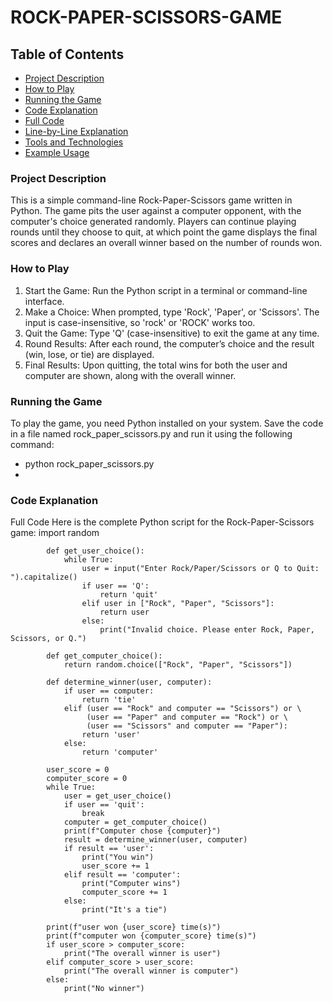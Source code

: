 # ROCK-PAPER-SCISSORS-GAME

## Table of Contents
- [Project Description](#Project-Description)
- [How to Play](#How-to-Play)
- [Running the Game](#Running-the-Game)
- [Code Explanation](#Code-Explanation)
- [Full Code](#Full-Code)
- [Line-by-Line Explanation](#Line-by-Line-Explanation)
- [Tools and Technologies](#Tools-and-Technologies)
- [Example Usage](#Example-Usage)

### Project Description
This is a simple command-line Rock-Paper-Scissors game written in Python. The game pits the user against a computer opponent, with the computer's choice generated randomly. Players can continue playing rounds until they choose to quit, at which point the game displays the final scores and declares an overall winner based on the number of rounds won.

### How to Play
1. Start the Game: Run the Python script in a terminal or command-line interface.
2. Make a Choice: When prompted, type 'Rock', 'Paper', or 'Scissors'. The input is case-insensitive, so 'rock' or 'ROCK' works too.
3. Quit the Game: Type 'Q' (case-insensitive) to exit the game at any time.
4. Round Results: After each round, the computer’s choice and the result (win, lose, or tie) are displayed.
5. Final Results: Upon quitting, the total wins for both the user and computer are shown, along with the overall winner.

### Running the Game
To play the game, you need Python installed on your system. Save the code in a file named rock_paper_scissors.py and run it using the following command:
  - python rock_paper_scissors.py
  - 
### Code Explanation
Full Code
Here is the complete Python script for the Rock-Paper-Scissors game:
            import random

            def get_user_choice():
                while True:
                    user = input("Enter Rock/Paper/Scissors or Q to Quit: ").capitalize()
                    if user == 'Q':
                        return 'quit'
                    elif user in ["Rock", "Paper", "Scissors"]:
                        return user
                    else:
                        print("Invalid choice. Please enter Rock, Paper, Scissors, or Q.")
            
            def get_computer_choice():
                return random.choice(["Rock", "Paper", "Scissors"])
            
            def determine_winner(user, computer):
                if user == computer:
                    return 'tie'
                elif (user == "Rock" and computer == "Scissors") or \
                     (user == "Paper" and computer == "Rock") or \
                     (user == "Scissors" and computer == "Paper"):
                    return 'user'
                else:
                    return 'computer'
            
            user_score = 0
            computer_score = 0
            while True:
                user = get_user_choice()
                if user == 'quit':
                    break
                computer = get_computer_choice()
                print(f"Computer chose {computer}")
                result = determine_winner(user, computer)
                if result == 'user':
                    print("You win")
                    user_score += 1
                elif result == 'computer':
                    print("Computer wins")
                    computer_score += 1
                else:
                    print("It's a tie")
            
            print(f"user won {user_score} time(s)")
            print(f"computer won {computer_score} time(s)")
            if user_score > computer_score:
                print("The overall winner is user")
            elif computer_score > user_score:
                print("The overall winner is computer")
            else:
                print("No winner")
